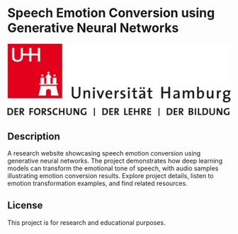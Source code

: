 # Speech Emotion Conversion using Generative Neural Networks

![UHH Logo](/assets/img/uhh_logo.svg)

## Description

A research website showcasing speech emotion conversion using generative neural networks. The project demonstrates how deep learning models can transform the emotional tone of speech, with audio samples illustrating emotion conversion results. Explore project details, listen to emotion transformation examples, and find related resources.

## License

This project is for research and educational purposes.

